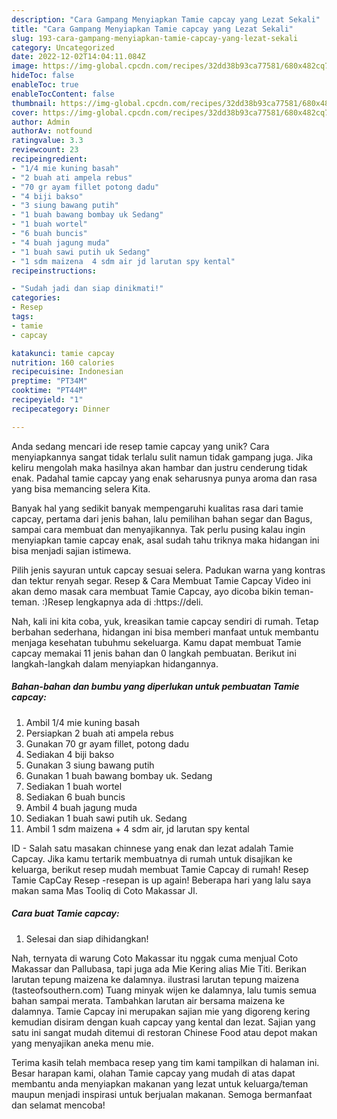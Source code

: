 ```yaml
---
description: "Cara Gampang Menyiapkan Tamie capcay yang Lezat Sekali"
title: "Cara Gampang Menyiapkan Tamie capcay yang Lezat Sekali"
slug: 193-cara-gampang-menyiapkan-tamie-capcay-yang-lezat-sekali
category: Uncategorized
date: 2022-12-02T14:04:11.084Z
image: https://img-global.cpcdn.com/recipes/32dd38b93ca77581/680x482cq70/tamie-capcay-foto-resep-utama.jpg
hideToc: false
enableToc: true
enableTocContent: false
thumbnail: https://img-global.cpcdn.com/recipes/32dd38b93ca77581/680x482cq70/tamie-capcay-foto-resep-utama.jpg
cover: https://img-global.cpcdn.com/recipes/32dd38b93ca77581/680x482cq70/tamie-capcay-foto-resep-utama.jpg
author: Admin
authorAv: notfound
ratingvalue: 3.3
reviewcount: 23
recipeingredient:
- "1/4 mie kuning basah"
- "2 buah ati ampela rebus"
- "70 gr ayam fillet potong dadu"
- "4 biji bakso"
- "3 siung bawang putih"
- "1 buah bawang bombay uk Sedang"
- "1 buah wortel"
- "6 buah buncis"
- "4 buah jagung muda"
- "1 buah sawi putih uk Sedang"
- "1 sdm maizena  4 sdm air jd larutan spy kental"
recipeinstructions:

- "Sudah jadi dan siap dinikmati!"
categories:
- Resep
tags:
- tamie
- capcay

katakunci: tamie capcay 
nutrition: 160 calories
recipecuisine: Indonesian
preptime: "PT34M"
cooktime: "PT44M"
recipeyield: "1"
recipecategory: Dinner

---
```





Anda sedang mencari ide resep tamie capcay yang unik? Cara menyiapkannya sangat tidak terlalu sulit namun tidak gampang juga. Jika keliru mengolah maka hasilnya akan hambar dan justru cenderung tidak enak. Padahal tamie capcay yang enak seharusnya punya aroma dan rasa yang bisa memancing selera Kita.





Banyak hal yang sedikit banyak mempengaruhi kualitas rasa dari tamie capcay, pertama dari jenis bahan, lalu pemilihan bahan segar dan Bagus, sampai cara membuat dan menyajikannya. Tak perlu pusing kalau ingin menyiapkan tamie capcay enak,      asal sudah tahu triknya maka hidangan ini bisa menjadi sajian istimewa.














Pilih jenis sayuran untuk capcay sesuai selera. Padukan warna yang kontras dan tektur renyah segar. Resep &amp; Cara Membuat Tamie Capcay Video ini akan demo masak cara membuat Tamie Capcay, ayo dicoba bikin teman-teman. :)Resep lengkapnya ada di :https://deli.






Nah, kali ini kita coba, yuk, kreasikan tamie capcay sendiri di rumah. Tetap berbahan sederhana, hidangan ini bisa memberi manfaat untuk membantu menjaga kesehatan tubuhmu sekeluarga. Kamu dapat membuat Tamie capcay memakai 11 jenis bahan dan 0 langkah pembuatan. Berikut ini langkah-langkah dalam menyiapkan hidangannya.

<!--inarticleads1-->

##### Bahan-bahan dan bumbu yang diperlukan untuk pembuatan Tamie capcay:

1. Ambil 1/4 mie kuning basah
1. Persiapkan 2 buah ati ampela rebus
1. Gunakan 70 gr ayam fillet, potong dadu
1. Sediakan 4 biji bakso
1. Gunakan 3 siung bawang putih
1. Gunakan 1 buah bawang bombay uk. Sedang
1. Sediakan 1 buah wortel
1. Sediakan 6 buah buncis
1. Ambil 4 buah jagung muda
1. Sediakan 1 buah sawi putih uk. Sedang
1. Ambil 1 sdm maizena + 4 sdm air, jd larutan spy kental


ID - Salah satu masakan chinnese yang enak dan lezat adalah Tamie Capcay. Jika kamu tertarik membuatnya di rumah untuk disajikan ke keluarga, berikut resep mudah membuat Tamie Capcay di rumah! Resep Tamie CapCay Resep -resepan is up again! Beberapa hari yang lalu saya makan sama Mas Tooliq di Coto Makassar Jl. 

<!--inarticleads2-->

##### Cara buat Tamie capcay:


1. Selesai dan siap dihidangkan!

Nah, ternyata di warung Coto Makassar itu nggak cuma menjual Coto Makassar dan Pallubasa, tapi juga ada Mie Kering alias Mie Titi. Berikan larutan tepung maizena ke dalamnya. ilustrasi larutan tepung maizena (tasteofsouthern.com) Tuang minyak wijen ke dalamnya, lalu tumis semua bahan sampai merata. Tambahkan larutan air bersama maizena ke dalamnya. Tamie Capcay ini merupakan sajian mie yang digoreng kering kemudian disiram dengan kuah capcay yang kental dan lezat. Sajian yang satu ini sangat mudah ditemui di restoran Chinese Food atau depot makan yang menyajikan aneka menu mie. 

Terima kasih telah membaca resep yang tim kami tampilkan di halaman ini. Besar harapan kami, olahan Tamie capcay yang mudah di atas dapat membantu anda menyiapkan makanan yang lezat untuk keluarga/teman maupun menjadi inspirasi untuk berjualan makanan. Semoga bermanfaat dan selamat mencoba!
